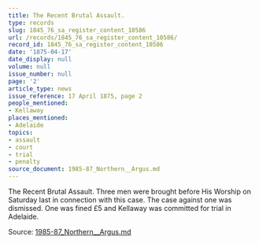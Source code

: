 ```yaml
---
title: The Recent Brutal Assault.
type: records
slug: 1845_76_sa_register_content_10586
url: /records/1845_76_sa_register_content_10586/
record_id: 1845_76_sa_register_content_10586
date: '1875-04-17'
date_display: null
volume: null
issue_number: null
page: '2'
article_type: news
issue_reference: 17 April 1875, page 2
people_mentioned:
- Kellaway
places_mentioned:
- Adelaide
topics:
- assault
- court
- trial
- penalty
source_document: 1985-87_Northern__Argus.md
---
```


The Recent Brutal Assault. Three men were brought before His Worship on Saturday last in connection with this case.  The case against one was dismissed.  One was fined £5 and Kellaway was committed for trial in Adelaide.

Source: [1985-87_Northern__Argus.md](/downloads/markdown/1985-87_Northern__Argus.md)
